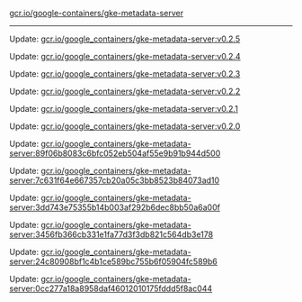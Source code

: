 [gcr.io/google-containers/gke-metadata-server](https://hub.docker.com/r/cruse/gke-metadata-server/tags/) 

----
Update: [gcr.io/google_containers/gke-metadata-server:v0.2.5](https://hub.docker.com/r/cruse/gke-metadata-server/tags/)

Update: [gcr.io/google_containers/gke-metadata-server:v0.2.4](https://hub.docker.com/r/cruse/gke-metadata-server/tags/)

Update: [gcr.io/google_containers/gke-metadata-server:v0.2.3](https://hub.docker.com/r/cruse/gke-metadata-server/tags/)

Update: [gcr.io/google_containers/gke-metadata-server:v0.2.2](https://hub.docker.com/r/cruse/gke-metadata-server/tags/)

Update: [gcr.io/google_containers/gke-metadata-server:v0.2.1](https://hub.docker.com/r/cruse/gke-metadata-server/tags/)

Update: [gcr.io/google_containers/gke-metadata-server:v0.2.0](https://hub.docker.com/r/cruse/gke-metadata-server/tags/)

Update: [gcr.io/google_containers/gke-metadata-server:89f06b8083c6bfc052eb504af55e9b91b944d500](https://hub.docker.com/r/cruse/gke-metadata-server/tags/)

Update: [gcr.io/google_containers/gke-metadata-server:7c631f64e667357cb20a05c3bb8523b84073ad10](https://hub.docker.com/r/cruse/gke-metadata-server/tags/)

Update: [gcr.io/google_containers/gke-metadata-server:3dd743e75355b14b003af292b6dec8bb50a6a00f](https://hub.docker.com/r/cruse/gke-metadata-server/tags/)

Update: [gcr.io/google_containers/gke-metadata-server:3456fb366cb331e1fa77d3f3db821c564db3e178](https://hub.docker.com/r/cruse/gke-metadata-server/tags/)

Update: [gcr.io/google_containers/gke-metadata-server:24c80908bf1c4b1ce589bc755b6f05904fc589b6](https://hub.docker.com/r/cruse/gke-metadata-server/tags/)

Update: [gcr.io/google_containers/gke-metadata-server:0cc277a18a8958daf46012010175fddd5f8ac044](https://hub.docker.com/r/cruse/gke-metadata-server/tags/)

